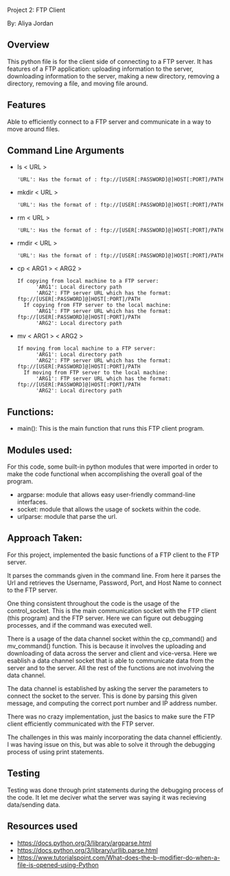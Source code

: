 Project 2: FTP Client

By: Aliya Jordan

## Overview 
This python file is for the client side of connecting to a FTP server.
It has features of a FTP application: uploading information to the server, downloading information to the server, making a new directory, removing a directory, removing a file, and moving file around.

## Features
Able to efficiently connect to a FTP server and communicate in a way to move around files. 

## Command Line Arguments
- ls $<$ URL $>$

      'URL': Has the format of : ftp://[USER[:PASSWORD]@]HOST[:PORT]/PATH
- mkdir $<$ URL $>$

      'URL': Has the format of : ftp://[USER[:PASSWORD]@]HOST[:PORT]/PATH         
- rm $<$ URL $>$

      'URL': Has the format of : ftp://[USER[:PASSWORD]@]HOST[:PORT]/PATH
- rmdir $<$ URL $>$

      'URL': Has the format of : ftp://[USER[:PASSWORD]@]HOST[:PORT]/PATH
- cp $<$ ARG1 $>$ $<$ ARG2 $>$

      If copying from local machine to a FTP server:
            'ARG1': Local directory path
            'ARG2': FTP server URL which has the format: ftp://[USER[:PASSWORD]@]HOST[:PORT]/PATH
        If copying from FTP server to the local machine:
            'ARG1': FTP server URL which has the format: ftp://[USER[:PASSWORD]@]HOST[:PORT]/PATH
            'ARG2': Local directory path
- mv $<$ ARG1 $>$ $<$ ARG2 $>$

      If moving from local machine to a FTP server:
            'ARG1': Local directory path
            'ARG2': FTP server URL which has the format: ftp://[USER[:PASSWORD]@]HOST[:PORT]/PATH
        If moving from FTP server to the local machine:
            'ARG1': FTP server URL which has the format: ftp://[USER[:PASSWORD]@]HOST[:PORT]/PATH
            'ARG2': Local directory path
## Functions:
- main():
    This is the main function that runs this FTP client program.
  
## Modules used:
For this code, some built-in python modules that were imported in order to make the code functional when accomplishing the overall goal of the program. 
- argparse: module that allows easy user-friendly command-line interfaces.
- socket: module that allows the usage of sockets within the code.
- urlparse: module that parse the url.

## Approach Taken:
    
For this project, implemented the basic functions of a FTP client to the FTP server. 


It parses the commands given in the command line. From here it parses the Url and retrieves the Username, Password, Port, and Host Name to connect to the FTP server. 


One thing consistent throughout the code is the usage of the control_socket. This is the main communication socket with the FTP client (this program) and the FTP server. Here we can figure out debugging processes, and if the command was executed well.


There is a usage of the data channel socket within the cp_command() and mv_command() function. This is because it involves the uploading and downloading of data across the server and client and vice-versa. Here we esablish a data channel socket that is able to communicate data from the server and to the server. All the rest of the functions are not involving the data channel. 


The data channel is established by asking the server the parameters to connect the socket to the server. This is done by parsing this given message, and computing the correct port number and IP address number. 


There was no crazy implementation, just the basics to make sure the FTP client efficiently communicated with the FTP server.


The challenges in this was mainly incorporating the data channel efficiently. I was having issue on this, but was able to solve it through the debugging process of using print statements. 

## Testing
Testing was done through print statements during the debugging process of the code. It let me deciver what the server was saying it was recieving data/sending data.

## Resources used
- https://docs.python.org/3/library/argparse.html 
- https://docs.python.org/3/library/urllib.parse.html
- https://www.tutorialspoint.com/What-does-the-b-modifier-do-when-a-file-is-opened-using-Python 
